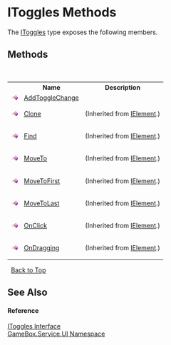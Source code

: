 # IToggles Methods
 

The <a href="016e5192-50fe-9f3b-aea4-1827a4f4772f">IToggles</a> type exposes the following members.


## Methods
&nbsp;<table><tr><th></th><th>Name</th><th>Description</th></tr><tr><td>![Public method](media/pubmethod.gif "Public method")</td><td><a href="c4991a68-5391-2778-5248-dcde0e2d62d2">AddToggleChange</a></td><td></td></tr><tr><td>![Public method](media/pubmethod.gif "Public method")</td><td><a href="d25f074b-d9c2-60f7-28e6-340276bb6dea">Clone</a></td><td>

 (Inherited from <a href="4d54f460-e345-fcb5-4916-5f9880076302">IElement</a>.)</td></tr><tr><td>![Public method](media/pubmethod.gif "Public method")</td><td><a href="7a33c3fb-507f-5212-91a4-0e6a51f9c06e">Find</a></td><td>

 (Inherited from <a href="4d54f460-e345-fcb5-4916-5f9880076302">IElement</a>.)</td></tr><tr><td>![Public method](media/pubmethod.gif "Public method")</td><td><a href="4191b11e-ba90-8c05-49cb-931a814d4cd5">MoveTo</a></td><td>

 (Inherited from <a href="4d54f460-e345-fcb5-4916-5f9880076302">IElement</a>.)</td></tr><tr><td>![Public method](media/pubmethod.gif "Public method")</td><td><a href="f5cce0b4-202e-b1bb-7c31-6b87ad0fdcbe">MoveToFirst</a></td><td>

 (Inherited from <a href="4d54f460-e345-fcb5-4916-5f9880076302">IElement</a>.)</td></tr><tr><td>![Public method](media/pubmethod.gif "Public method")</td><td><a href="0aafbc73-cff3-5cf3-2588-5d46e9bda318">MoveToLast</a></td><td>

 (Inherited from <a href="4d54f460-e345-fcb5-4916-5f9880076302">IElement</a>.)</td></tr><tr><td>![Public method](media/pubmethod.gif "Public method")</td><td><a href="644aec6c-e9f2-139f-3682-777071add3a6">OnClick</a></td><td>

 (Inherited from <a href="4d54f460-e345-fcb5-4916-5f9880076302">IElement</a>.)</td></tr><tr><td>![Public method](media/pubmethod.gif "Public method")</td><td><a href="5732f134-2708-c2da-72ea-b1d2952ef116">OnDragging</a></td><td>

 (Inherited from <a href="4d54f460-e345-fcb5-4916-5f9880076302">IElement</a>.)</td></tr></table>&nbsp;
<a href="#itoggles-methods">Back to Top</a>

## See Also


#### Reference
<a href="016e5192-50fe-9f3b-aea4-1827a4f4772f">IToggles Interface</a><br /><a href="6561cbd8-2bda-7a52-d42a-1887a2a36ffd">GameBox.Service.UI Namespace</a><br />